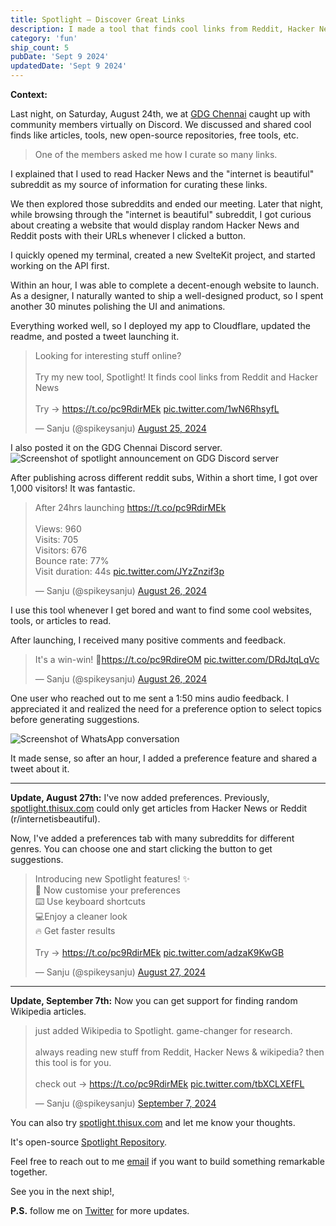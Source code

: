 ```yaml
---
title: Spotlight – Discover Great Links
description: I made a tool that finds cool links from Reddit, Hacker News, and Wikipedia. Launched it on Twitter and Discord. Got 1,000 visitors in 24 hours.
category: 'fun'
ship_count: 5
pubDate: 'Sept 9 2024'
updatedDate: 'Sept 9 2024'
---
```



**Context:**

Last night, on Saturday, August 24th, we at [GDG Chennai](https://gdg.community.dev/gdg-chennai/) caught up with community members virtually on Discord. We discussed and shared cool finds like articles, tools, new open-source repositories, free tools, etc. 

> One of the members asked me how I curate so many links. 

I explained that I used to read Hacker News and the "internet is beautiful" subreddit as my source of information for curating these links.

We then explored those subreddits and ended our meeting. Later that night, while browsing through the "internet is beautiful" subreddit, I got curious about creating a website that would display random Hacker News and Reddit posts with their URLs whenever I clicked a button.

I quickly opened my terminal, created a new SvelteKit project, and started working on the API first.

Within an hour, I was able to complete a decent-enough website to launch. As a designer, I naturally wanted to ship a well-designed product, so I spent another 30 minutes polishing the UI and animations.

Everything worked well, so I deployed my app to Cloudflare, updated the readme, and posted a tweet launching it.

<blockquote class="twitter-tweet"><p lang="en" dir="ltr">Looking for interesting stuff online? <br><br>Try my new tool, Spotlight! It finds cool links from Reddit and Hacker News<br><br>Try → <a href="https://t.co/pc9RdirMEk">https://t.co/pc9RdirMEk</a> <a href="https://t.co/1wN6RhsyfL">pic.twitter.com/1wN6RhsyfL</a></p>&mdash; Sanju (@spikeysanju) <a href="https://twitter.com/spikeysanju/status/1827537680084955396?ref_src=twsrc%5Etfw">August 25, 2024</a></blockquote> <script async src="https://platform.twitter.com/widgets.js" charset="utf-8"></script>

I also posted it on the GDG Chennai Discord server.
![Screenshot of spotlight announcement on GDG Discord server](https://assets.sanju.sh/ships/spotlight-announcement-on-discord.png)

After publishing across different reddit subs, Within a short time, I got over 1,000 visitors! It was fantastic.
<blockquote class="twitter-tweet"><p lang="en" dir="ltr">After 24hrs launching <a href="https://t.co/pc9RdirMEk">https://t.co/pc9RdirMEk</a><br><br>Views: 960<br>Visits: 705<br>Visitors: 676<br>Bounce rate: 77%<br>Visit duration: 44s <a href="https://t.co/JYzZnzif3p">pic.twitter.com/JYzZnzif3p</a></p>&mdash; Sanju (@spikeysanju) <a href="https://twitter.com/spikeysanju/status/1827923044129808777?ref_src=twsrc%5Etfw">August 26, 2024</a></blockquote> <script async src="https://platform.twitter.com/widgets.js" charset="utf-8"></script>

I use this tool whenever I get bored and want to find some cool websites, tools, or articles to read.

After launching, I received many positive comments and feedback.

<blockquote class="twitter-tweet"><p lang="en" dir="ltr">It&#39;s a win-win! 🎉<a href="https://t.co/pc9RdireOM">https://t.co/pc9RdireOM</a> <a href="https://t.co/DRdJtqLqVc">pic.twitter.com/DRdJtqLqVc</a></p>&mdash; Sanju (@spikeysanju) <a href="https://twitter.com/spikeysanju/status/1828125019559371211?ref_src=twsrc%5Etfw">August 26, 2024</a></blockquote> <script async src="https://platform.twitter.com/widgets.js" charset="utf-8"></script>

One user who reached out to me sent a 1:50 mins audio feedback. I appreciated it and realized the need for a preference option to select topics before generating suggestions.

![Screenshot of WhatsApp conversation](https://assets.sanju.sh/ships/whatsapp-conversation.png)

It made sense, so after an hour, I added a preference feature and shared a tweet about it.

---

**Update, August 27th:** I've now added preferences. Previously, [spotlight.thisux.com](spotlight.thisux.com) could only get articles from Hacker News or Reddit (r/internetisbeautiful). 

Now, I've added a preferences tab with many subreddits for different genres. You can choose one and start clicking the button to get suggestions.

<blockquote class="twitter-tweet" data-media-max-width="560"><p lang="en" dir="ltr">Introducing new Spotlight features! ✨ <br>🔄 Now customise your preferences<br>⌨️ Use keyboard shortcuts<br>💻Enjoy a cleaner look<br>🔥 Get faster results <br><br>Try → <a href="https://t.co/pc9RdirMEk">https://t.co/pc9RdirMEk</a> <a href="https://t.co/adzaK9KwGB">pic.twitter.com/adzaK9KwGB</a></p>&mdash; Sanju (@spikeysanju) <a href="https://twitter.com/spikeysanju/status/1828382706004304210?ref_src=twsrc%5Etfw">August 27, 2024</a></blockquote> <script async src="https://platform.twitter.com/widgets.js" charset="utf-8"></script>

---

**Update, September 7th:** Now you can get support for finding random Wikipedia articles.

<blockquote class="twitter-tweet"><p lang="en" dir="ltr">just added Wikipedia to Spotlight. game-changer for research. <br><br>always reading new stuff from Reddit, Hacker News &amp; wikipedia? then this tool is for you.<br><br>check out → <a href="https://t.co/pc9RdirMEk">https://t.co/pc9RdirMEk</a> <a href="https://t.co/tbXCLXEfFL">pic.twitter.com/tbXCLXEfFL</a></p>&mdash; Sanju (@spikeysanju) <a href="https://twitter.com/spikeysanju/status/1832362228567437543?ref_src=twsrc%5Etfw">September 7, 2024</a></blockquote> <script async src="https://platform.twitter.com/widgets.js" charset="utf-8"></script>

You can also try [spotlight.thisux.com](http://spotlight.thisux.com) and let me know your thoughts.

It's open-source [Spotlight Repository](https://github.com/thisuxhq/spotlight).

Feel free to reach out to me [email](work@sanju.sh) if you want to build something remarkable together.

See you in the next ship!, 

**P.S.** follow me on [Twitter](https://x.com/spikeysanju) for more updates.

